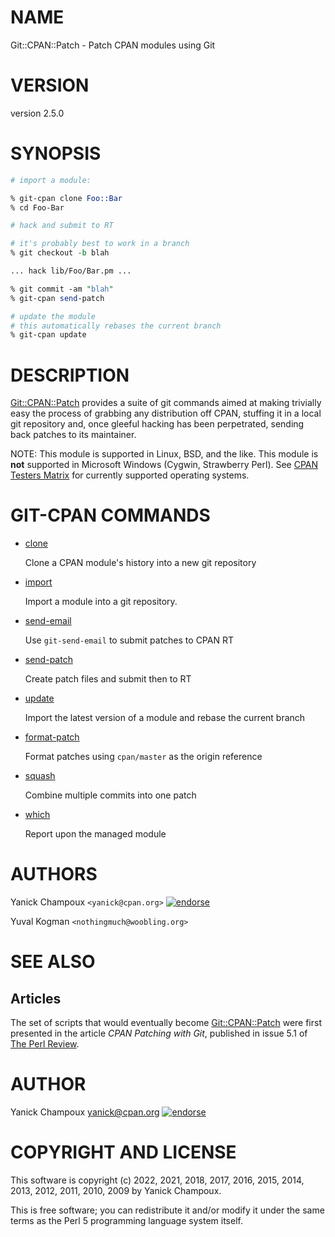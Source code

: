 # NAME

Git::CPAN::Patch - Patch CPAN modules using Git

# VERSION

version 2.5.0

# SYNOPSIS

```perl
# import a module:

% git-cpan clone Foo::Bar
% cd Foo-Bar

# hack and submit to RT

# it's probably best to work in a branch
% git checkout -b blah

... hack lib/Foo/Bar.pm ...

% git commit -am "blah"
% git-cpan send-patch

# update the module
# this automatically rebases the current branch
% git-cpan update
```

# DESCRIPTION

[Git::CPAN::Patch](https://metacpan.org/pod/Git%3A%3ACPAN%3A%3APatch) provides a suite of git commands
aimed at making trivially
easy the process of  grabbing
any distribution off CPAN, stuffing it
in a local git repository and, once gleeful
hacking has been perpetrated, sending back
patches to its maintainer.

NOTE: This module is supported in Linux, BSD, and the like. This 
module is **not** supported in Microsoft Windows (Cygwin, Strawberry Perl). 
See [CPAN Testers Matrix](http://matrix.cpantesters.org/?dist=Git-CPAN-Patch)
for currently supported operating systems.

# GIT-CPAN COMMANDS

- [clone](https://metacpan.org/pod/Git%3A%3ACPAN%3A%3APatch%3A%3ACommand%3A%3AClone)

    Clone a CPAN module's history into a new git repository

- [import](https://metacpan.org/pod/Git%3A%3ACPAN%3A%3APatch%3A%3ACommand%3A%3AImport)

    Import a module into a git repository.

- [send-email](https://metacpan.org/pod/Git%3A%3ACPAN%3A%3APatch%3A%3ACommand%3A%3ASendEmail)

    Use `git-send-email` to submit patches to CPAN RT

- [send-patch](https://metacpan.org/pod/Git%3A%3ACPAN%3A%3APatch%3A%3ACommand%3A%3ASendPatch)

    Create patch files and submit then to RT

- [update](https://metacpan.org/pod/Git%3A%3ACPAN%3A%3APatch%3A%3ACommand%3A%3AUpdate)

    Import the latest version of a module and rebase the current branch

- [format-patch](https://metacpan.org/pod/Git%3A%3ACPAN%3A%3APatch%3A%3ACommand%3A%3AFormatPatch)

    Format patches using `cpan/master` as the origin reference

- [squash](https://metacpan.org/pod/Git%3A%3ACPAN%3A%3APatch%3A%3ACommand%3A%3ASquash)

    Combine multiple commits into one patch

- [which](https://metacpan.org/pod/Git%3A%3ACPAN%3A%3APatch%3A%3ACommand%3A%3AWhich)

    Report upon the managed module

# AUTHORS

Yanick Champoux `<yanick@cpan.org>` [![endorse](http://api.coderwall.com/yanick/endorsecount.png)](http://coderwall.com/yanick)

Yuval Kogman `<nothingmuch@woobling.org>`

# SEE ALSO

## Articles

The set of scripts that would eventually become
[Git::CPAN::Patch](https://metacpan.org/pod/Git%3A%3ACPAN%3A%3APatch) were first presented in the
article _CPAN Patching with Git_, published in
issue 5.1 of [The Perl Review](http://theperlreview.com).

# AUTHOR

Yanick Champoux <yanick@cpan.org> [![endorse](http://api.coderwall.com/yanick/endorsecount.png)](http://coderwall.com/yanick)

# COPYRIGHT AND LICENSE

This software is copyright (c) 2022, 2021, 2018, 2017, 2016, 2015, 2014, 2013, 2012, 2011, 2010, 2009 by Yanick Champoux.

This is free software; you can redistribute it and/or modify it under
the same terms as the Perl 5 programming language system itself.
